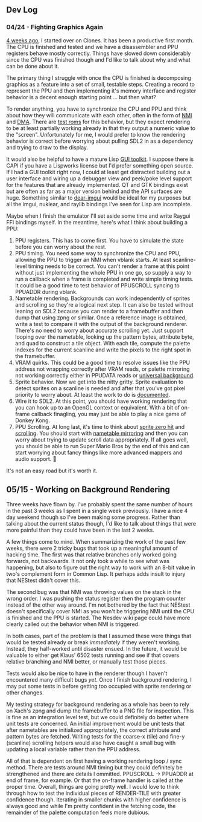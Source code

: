 ## Dev Log

### 04/24 - Fighting Graphics Again

[4 weeks ago][4-weeks], I started over on Clones. It has been a productive
first month. The CPU is finished and tested and we have a disassembler and
PPU registers behave mostly correctly. Things have slowed down considerably
since the CPU was finished though and I'd like to talk about why and what
can be done about it.

The primary thing I struggle with once the CPU is finished is decomposing
graphics as a feature into a set of small, testable steps. Creating a record
to represent the PPU and then implementing it's memory interface and register
behavior is a decent enough starting point ... but then what?

To render anything, you have to synchronize the CPU and PPU and think about
how they will communicate with each other, often in the form of [NMI][nmi]
and [DMA][dma]. There are [test roms][test-roms] for this behavior, but they
expect rendering to be at least partially working already in that they output
a numeric value to the "screen". Unfortunately for me, I would prefer to know
the rendering behavior is correct before worrying about pulling SDL2 in as a
dependency and trying to draw to the display.

It would also be helpful to have a mature Lisp [GUI toolkit][gui-toolkits].
I suppose there is CAPI if you have a Lispworks license but I'd prefer something
open source. If I had a GUI toolkit right now, I could at least get distracted
building out a user interface and wiring up a debugger view and peek/poke level
support for the features that are already implemented. QT and GTK bindings exist
but are often as far as a major version behind and the API surfaces are huge.
Something similar to [dear-imgui][imgui] would be ideal for my purposes but
all the imgui, nuklear, and raylib bindings I've seen for Lisp are incomplete.

Maybe when I finish the emulator I'll set aside some time and write Raygui FFI
bindings myself. In the meantime, here's what I think about building a PPU:

1. PPU registers. This has to come first. You have to simulate the state
   before you can worry about the rest.
2. PPU timing. You need some way to synchronize the CPU and PPU, allowing
   the PPU to trigger an NMI when vblank starts. At least scanline-level
   timing needs to be correct. You can't render a frame at this point without
   just implementing the whole PPU in one go, so supply a way to run a callback
   when a frame is completed and write simple timing tests. It could be a good
   time to test behavior of PPUSCROLL syncing to PPUADDR during vblank.
3. Nametable rendering. Backgrounds can work independently of sprites and
   scrolling so they're a logical next step. It can also be tested without
   leaning on SDL2 because you can render to a framebuffer and then dump that
   using zpng or similar. Once a reference image is obtained, write a test
   to compare it with the output of the background renderer. There's no need
   to worry about accurate scrolling yet. Just support looping over the
   nametable, looking up the pattern bytes, attribute byte, and quad to
   construct a tile object. With each tile, compute the palette indexes for the
   current scanline and write the pixels to the right spot in the framebuffer.
4. VRAM quirks. This could be a good time to resolve issues like the PPU
   address not wrapping correctly after VRAM reads, or palette mirroring not
   working correctly either in PPUDATA reads or [universal background][un-bg].
5. Sprite behavior. Now we get into the nitty gritty. Sprite evaluation to
   detect sprites on a scanline is needed and after that you've got pixel
   priority to worry about. At least the work to do is [documented][sprites].
6. Wire it to SDL2. At this point, you should have working rendering that you
   can hook up to an OpenGL context or equivalent. With a bit of on-frame
   callback finagling, you may just be able to play a nice game of Donkey Kong.
7. PPU Scrolling. At long last, it's time to think about [sprite zero hit][szh]
   and [scrolling][scrolling]. You should start with [nametable mirroring][ntm]
   and then you can worry about trying to update scroll data appropriately.
   If all goes well, you should be able to run Super Mario Bros by the end of
   this and can start worrying about fancy things like more advanced mappers
   and audio support. 🙏

It's not an easy road but it's worth it.

[4-weeks]: https://git.sr.ht/~kingcons/clones/commit/b2fff81131b20bb979dde4282ad0fb53ed321d9d
[nmi]: https://www.nesdev.org/wiki/NMI
[dma]: https://www.nesdev.org/wiki/PPU_registers#OAMDMA
[test-roms]: https://www.nesdev.org/wiki/Emulator_tests#PPU_Tests
[gui-toolkits]: https://lispcookbook.github.io/cl-cookbook/gui.html
[imgui]: https://github.com/ocornut/imgui
[un-bg]: https://www.nesdev.org/wiki/PPU_palettes#Memory_Map
[sprites]: https://www.nesdev.org/wiki/PPU_sprite_evaluation
[scrolling]: https://www.nesdev.org/wiki/PPU_scrolling
[szh]: https://www.nesdev.org/wiki/PPU_OAM#Sprite_zero_hits
[ntm]: https://www.nesdev.org/wiki/Mirroring#Nametable_Mirroring

## 05/15 - Working on Background Rendering

Three weeks have flown by. I've probably spent the same number of hours in the
past 3 weeks as I spent in a single week previously. I have a nice 4 day weekend
though so I've been making some progress. Rather than talking about the current
status though, I'd like to talk about things that were more painful than they
could have been in the last 2 weeks.

A few things come to mind. When summarizing the work of the past few weeks,
there were 2 tricky bugs that took up a meaningful amount of hacking time. The
first was that relative branches only worked going forwards, not backwards. It
not only took a while to see what was happening, but also to figure out the
right way to work with an 8-bit value in two's complement form in Common Lisp.
It perhaps adds insult to injury that NEStest didn't cover this.

The second bug was that NMI was throwing values on the stack in the wrong order.
I was pushing the status register then the program counter instead of the other
way around. I'm not bothered by the fact that NEStest doesn't specifically
cover NMI as you won't be triggering NMI until the CPU is finished and the PPU
is started. The Nesdev wiki page could have more clearly called out the behavior
when NMI is triggered.

In both cases, part of the problem is that I assumed these were things that
would be tested already or break _immediately_ if they weren't working. Instead,
they half-worked until disaster ensued. In the future, it would be valuable to
either get Klaus' 6502 tests running and see if that covers relative branching
and NMI better, or manually test those pieces.

Tests would also be nice to have in the renderer though I haven't encountered
many difficult bugs _yet_. Once I finish background rendering, I may put some
tests in before getting too occupied with sprite rendering or other changes.

My testing strategy for background rendering as a whole has been to rely on
Xach's zpng and dump the framebuffer to a PNG file for inspection. This is fine
as an integration level test, but we could definitely do better where unit tests
are concerned. An initial improvement would be unit tests that after nametables
are initialized appropriately, the correct attribute and pattern bytes are
fetched. Writing tests for the coarse-x (tile) and fine-y (scanline) scrolling
helpers would also have caught a small bug with updating a local variable rather
than the PPU address.

All of that is dependent on first having a working rendering loop / sync method.
There are tests around NMI timing but they could definitely be strengthened and
there are details I ommitted. PPUSCROLL -> PPUADDR at end of frame, for example.
Or that the on-frame handler is called at the proper time. Overall, things are
going pretty well. I would love to think through how to test the individual
pieces of RENDER-TILE with greater confidence though. Iterating in smaller
chunks with higher confidence is always good and while I'm pretty confident in
the fetching code, the remainder of the palette computation feels more dubious.
